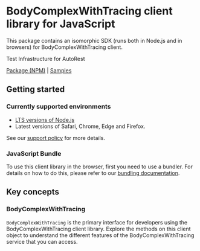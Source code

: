 # BodyComplexWithTracing client library for JavaScript

This package contains an isomorphic SDK (runs both in Node.js and in browsers) for BodyComplexWithTracing client.

Test Infrastructure for AutoRest

[Package (NPM)](https://www.npmjs.com/package/@msinternal/body-complex-tracing) |
[Samples](https://github.com/Azure-Samples/azure-samples-js-management)

## Getting started

### Currently supported environments

- [LTS versions of Node.js](https://nodejs.org/about/releases/)
- Latest versions of Safari, Chrome, Edge and Firefox.

See our [support policy](https://github.com/Azure/azure-sdk-for-js/blob/main/SUPPORT.md) for more details.





### JavaScript Bundle
To use this client library in the browser, first you need to use a bundler. For details on how to do this, please refer to our [bundling documentation](https://aka.ms/AzureSDKBundling).

## Key concepts

### BodyComplexWithTracing

`BodyComplexWithTracing` is the primary interface for developers using the BodyComplexWithTracing client library. Explore the methods on this client object to understand the different features of the BodyComplexWithTracing service that you can access.

